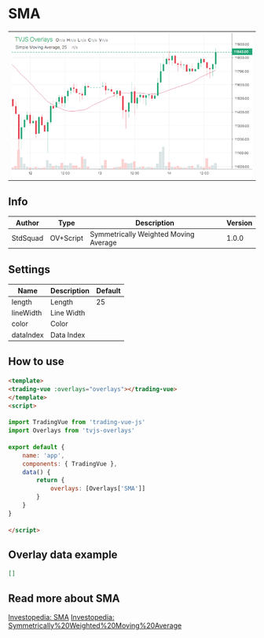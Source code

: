
# SMA

<table><tr><td>
  <img width="800" heigth="480" src="screen.png" alt="screen">
</td></tr></table>

## Info

| Author | Type | Description | Version |
| ------ | ---- | ----------- | ------- |
| StdSquad | OV+Script | Symmetrically Weighted Moving Average | 1.0.0 |


## Settings

| Name | Description | Default |
| ---- | ----------- | ------- |
| length | Length | 25 |
| lineWidth | Line Width |  |
| color | Color |  |
| dataIndex | Data Index |  |

## How to use

```html
<template>
<trading-vue :overlays="overlays"></trading-vue>
</template>
<script>

import TradingVue from 'trading-vue-js'
import Overlays from 'tvjs-overlays'

export default {
    name: 'app',
    components: { TradingVue },
    data() {
        return {
            overlays: [Overlays['SMA']]
        }
    }
}

</script>

```

## Overlay data example

```json
[]
```

## Read more about SMA

[Investopedia: SMA](https://www.investopedia.com/search?q=SMA)
[Investopedia: Symmetrically%20Weighted%20Moving%20Average](https://www.investopedia.com/search?q=Symmetrically%20Weighted%20Moving%20Average)

